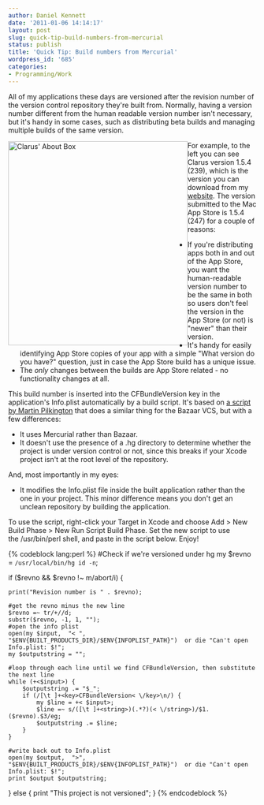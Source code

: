 ```yaml
---
author: Daniel Kennett
date: '2011-01-06 14:14:17'
layout: post
slug: quick-tip-build-numbers-from-mercurial
status: publish
title: 'Quick Tip: Build numbers from Mercurial'
wordpress_id: '685'
categories:
- Programming/Work
---
```


<p>All of my applications these days are versioned after the revision number of the version control repository they're built from. Normally, having a version number different from the human readable version number isn't necessary, but it's handy in some cases, such as distributing beta builds and managing multiple builds of the same version.</p>
<img style="float: left;" src="http://danielkennett.org/pictures/for_posts/2011/01/ClarusAbout.png" border="0" alt="Clarus' About Box" width="364" height="414" />
<p>For example, to the left you can see Clarus version 1.5.4 (239), which is the version you can download from my <a href="http://www.kennettnet.co.uk/products/clarus/">website</a>. The version submitted to the Mac App Store is 1.5.4 (247) for a couple of reasons:</p>
<ul>
<li>If you're distributing apps both in and out of the App Store, you want the human-readable version number to be the same in both so users don't feel the version in the App Store (or not) is "newer" than their version.</li>
<li>It's handy for easily identifying App Store copies of your app with a simple "What version do you have?" question, just in case the App Store build has a unique issue.</li>
<li>The <em>only</em> changes between the builds are App Store related - no functionality changes at all.</li>
</ul>
<p>This build number is inserted into the CFBundleVersion key in the application's Info.plist automatically by a build script. It's based on <a href="http://www.mcubedsw.com/blog/index.php/site/comments/build_numbers_from_bazaar/">a script by Martin Pilkington</a> that does a similar thing for the Bazaar VCS, but with a few differences:</p>
<ul>
<li>It uses Mercurial rather than Bazaar.</li>
<li>It doesn't use the presence of a .hg directory to determine whether the project is under version control or not, since this breaks if your Xcode project isn't at the root level of the repository. </li>
</ul>
<p>And, most importantly in my eyes:</p>
<ul>
<li>It modifies the Info.plist file inside the built application rather than the one in your project. This minor difference means you don't get an unclean repository by building the application.</li>
</ul>
<p>To use the script, right-click your Target in Xcode and choose Add &gt; New Build Phase &gt; New Run Script Build Phase. Set the new script to use the /usr/bin/perl shell, and paste in the script below. Enjoy!</p>

{% codeblock lang:perl %}
#Check if we're versioned under hg
my $revno = `/usr/local/bin/hg id -n`;

if ($revno && $revno !~ m/abort/i) {

	print("Revision number is " . $revno);

    #get the revno minus the new line
    $revno =~ tr/+//d;
    substr($revno, -1, 1, "");
    #open the info plist
    open(my $input,  "< ",  "$ENV{BUILT_PRODUCTS_DIR}/$ENV{INFOPLIST_PATH}")  or die "Can't open Info.plist: $!";
    my $outputstring = "";
    
    #loop through each line until we find CFBundleVersion, then substitute the next line
    while (+<$input>) {
        $outputstring .= "$_";
        if (/[\t ]+<key>CFBundleVersion< \/key>\n/) {
            my $line = +< $input>;
            $line =~ s/([\t ]+<string>)(.*?)(< \/string>)/$1.($revno).$3/eg;
            $outputstring .= $line;
        }
    }
    
    #write back out to Info.plist
    open(my $output,  ">",  "$ENV{BUILT_PRODUCTS_DIR}/$ENV{INFOPLIST_PATH}")  or die "Can't open Info.plist: $!";
    print $output $outputstring;
} else {
    print "This project is not versioned";
}
{% endcodeblock %}